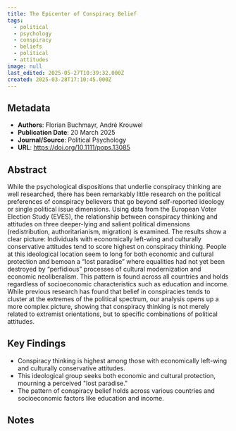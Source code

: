 ```yaml
---
title: The Epicenter of Conspiracy Belief
tags:
  - political
  - psychology
  - conspiracy
  - beliefs
  - political
  - attitudes
image: null
last_edited: 2025-05-27T10:39:32.000Z
created: 2025-03-28T17:10:45.000Z
---
```


## Metadata
- **Authors**: Florian Buchmayr, André Krouwel
- **Publication Date**: 20 March 2025
- **Journal/Source**: Political Psychology
- **URL**: https://doi.org/10.1111/pops.13085

## Abstract
While the psychological dispositions that underlie conspiracy thinking are well researched, there has been remarkably little research on the political preferences of conspiracy believers that go beyond self-reported ideology or single political issue dimensions. Using data from the European Voter Election Study (EVES), the relationship between conspiracy thinking and attitudes on three deeper-lying and salient political dimensions (redistribution, authoritarianism, migration) is examined. The results show a clear picture: Individuals with economically left-wing and culturally conservative attitudes tend to score highest on conspiracy thinking. People at this ideological location seem to long for both economic and cultural protection and bemoan a “lost paradise” where equalities had not yet been destroyed by “perfidious” processes of cultural modernization and economic neoliberalism. This pattern is found across all countries and holds regardless of socioeconomic characteristics such as education and income. While previous research has found that belief in conspiracies tends to cluster at the extremes of the political spectrum, our analysis opens up a more complex picture, showing that conspiracy thinking is not merely related to extremist orientations, but to specific combinations of political attitudes.

## Key Findings
- Conspiracy thinking is highest among those with economically left-wing and culturally conservative attitudes.
- This ideological group seeks both economic and cultural protection, mourning a perceived "lost paradise."
- The pattern of conspiracy belief holds across various countries and socioeconomic factors like education and income.

## Notes

